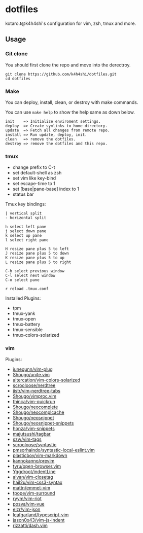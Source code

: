 # dotfiles
kotaro.t@k4h4shi's configuration for vim, zsh, tmux and more.

## Usage

### Git clone
You should first clone the repo and move into the derectroy.
```
git clone https://github.com/k4h4shi/dotfiles.git
cd dotfiles
```

### Make
You can deploy, install, clean, or destroy with make commands.

You can use `make help` to show the help same as down below.

```
init    => Initialize enviroment settings.
deploy  => Create symlinks to home directory.
update  => Fetch all changes from remote repo.
install => Run update, deploy, init.
clean   => remove the dotfiles.
destroy => remove the dotfiles and this repo.
```

### tmux
- change prefix to C-t
- set default-shell as zsh
- set vim like key-bind
- set escape-time to 1
- set [base|pane-base] index to 1
- status bar

Tmux key bindings:

```
| vertical split
- horizontal split

h select left pane
j select down pane
k select up pane
l select right pane

H resize pane plus 5 to left
J resize pane plus 5 to down
K resize pane plus 5 to up
L resize pane plus 5 to right

C-h select previous window
C-l select next window
C-o select pane

r reload .tmux.conf
```

Installed Plugins:
- tpm
- tmux-yank
- tmux-open
- tmux-battery
- tmux-sensible
- tmux-colors-solarized

### vim
Plugins:
- [junegunn/vim-plug](https://github.com/junegunn/vim-plug)
- [Shougo/unite.vim](https://github.com/Shougo/unite.vim)
- [altercation/vim-colors-solarized](https://github.com/altercation/vim-colors-solarized)
- [scrooloose/nerdtree](https://github.com/scrooloose/nerdtree)
- [jistr/vim-nerdtree-tabs](https://github.com/jistr/vim-nerdtree-tabs)
- [Shougo/vimproc.vim](https://github.com/Shougo/vimproc.vim)
- [thinca/vim-quickrun](https://github.com/thinca/vim-quickrun)
- [Shougo/neocomplete](https://github.com/Shougo/neocomplete)
- [Shougo/neocomplcache](https://github.com/Shougo/neocomplcache)
- [Shougo/neosnippet](https://github.com/Shougo/neosnippet)
- [Shougo/neosnippet-snippets](https://github.com/Shougo/neosnippet-snippets)
- [honza/vim-snippets](https://github.com/honza/vim-snippets)
- [majutsushi/tagbar](https://github.com/majutsushi/tagbar)
- [szw/vim-tags](https://github.com/szw/vim-tags)
- [scrooloose/syntastic](https://github.com/scrooloose/syntastic)
- [pmsorhaindo/syntastic-local-eslint.vim](https://github.com/pmsorhaindo/syntastic-local-eslint.vim)
- [plasticboy/vim-markdown](https://github.com/plasticboy/vim-markdown)
- [kannokanno/previm](https://github.com/kannokanno/previm)
- [tyru/open-browser.vim](https://github.com/tyru/open-browser.vim)
- [Yggdroot/indentLine](https://github.com/Yggdroot/indentLine)
- [alvan/vim-closetag](https://github.com/alvan/vim-closetag)
- [hail2u/vim-css3-syntax](https://github.com/hail2u/vim-css3-syntax)
- [mattn/emmet-vim](https://github.com/mattn/emmet-vim)
- [tpope/vim-surround](https://github.com/tpope/vim-surround)
- [ryym/vim-riot](https://github.com/ryym/vim-riot)
- [posva/vim-vue](https://github.com/posva/vim-vue)
- [elzr/vim-json](https://github.com/elzr/vim-json)
- [leafgarland/typescript-vim](https://github.com/leafgarland/typescript-vim)
- [jason0x43/vim-js-indent](https://github.com/jason0x43/vim-js-indent)
- [rizzatti/dash.vim](https://github.com/rizzatti/dash.vim)
